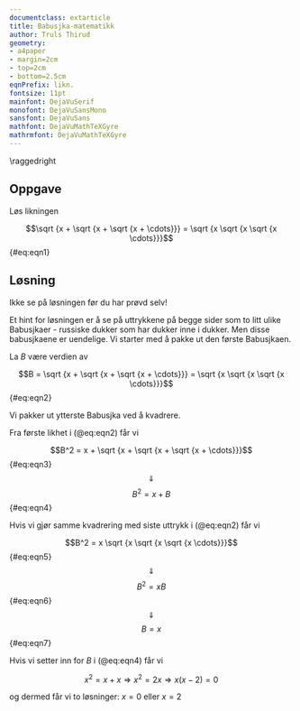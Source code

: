 ```yaml
---
documentclass: extarticle
title: Babusjka-matematikk
author: Truls Thirud
geometry: 
- a4paper
- margin=2cm
- top=2cm
- bottom=2.5cm
eqnPrefix: likn.
fontsize: 11pt
mainfont: DejaVuSerif
monofont: DejaVuSansMono
sansfont: DejaVuSans
mathfont: DejaVuMathTeXGyre
mathrmfont: DejaVuMathTeXGyre
---
```

\raggedright

## Oppgave

Løs likningen

$$\sqrt {x + \sqrt {x + \sqrt {x + \cdots}}} =
\sqrt {x  \sqrt {x \sqrt {x \cdots}}}$$ {#eq:eqn1}

## Løsning

Ikke se på løsningen før du har prøvd selv!

Et hint for løsningen er å se på uttrykkene på begge sider som to litt ulike Babusjkaer - russiske dukker som har dukker inne i dukker. Men disse babusjkaene er uendelige. Vi starter med å pakke ut den første Babusjkaen.

La $B$ være verdien av

$$B = \sqrt {x + \sqrt {x + \sqrt {x + \cdots}}} =
\sqrt {x  \sqrt {x \sqrt {x \cdots}}}$$ {#eq:eqn2}

Vi pakker ut ytterste Babusjka ved å kvadrere.

Fra første likhet i (@eq:eqn2) får vi

$$B^2 = x + \sqrt {x + \sqrt {x + \sqrt {x + \cdots}}}$$ {#eq:eqn3}
$$\Downarrow$$
$$B^2 = x + B$$ {#eq:eqn4}

Hvis vi gjør samme kvadrering med siste uttrykk i (@eq:eqn2) får vi

$$B^2 = x \sqrt {x  \sqrt {x \sqrt {x \cdots}}}$$ {#eq:eqn5}
$$\Downarrow$$
$$B^2 = x B$$ {#eq:eqn6}
$$\Downarrow$$
$$B = x$$ {#eq:eqn7}

Hvis vi setter inn for $B$ i (@eq:eqn4) får vi

$$x^2 = x + x \Rightarrow x^2 = 2x \Rightarrow x(x-2)=0$$

og dermed får vi to løsninger: $x=0$ eller $x=2$
